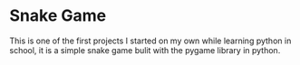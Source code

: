 # Snake Game

This is one of the first projects I started on my own while learning python in school, it is a simple snake game bulit with the pygame library in python. 
